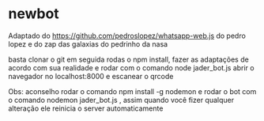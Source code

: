 # newbot
Adaptado do https://github.com/pedroslopez/whatsapp-web.js do pedro lopez e do zap das galaxias do pedrinho da nasa

basta clonar o git em seguida rodas o npm install, fazer as adaptações de acordo com sua realidade e rodar com o comando node jader_bot.js
abrir o navegador no localhost:8000 e escanear o qrcode

Obs: aconselho rodar o comando npm install -g nodemon e rodar o bot com o comando nodemon jader_bot.js , assim quando você fizer qualquer alteração ele reinicia o server automaticamente
